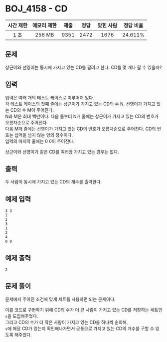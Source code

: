 # BOJ_4158 - CD

| 시간 제한 | 메모리 제한 | 제출 | 정답 | 맞힌 사람 | 정답 비율 |
| :-------: | :---------: | :--: | :--: | :-------: | :-------: |
|   1 초    |   256 MB    | 9351 | 2472 |   1676    |  24.611%  |

## 문제

상근이와 선영이는 동시에 가지고 있는 CD를 팔려고 한다. CD를 몇 개나 팔 수 있을까?

## 입력

입력은 여러 개의 테스트 케이스로 이루어져 있다.  
각 테스트 케이스의 첫째 줄에는 상근이가 가지고 있는 CD의 수 N, 선영이가 가지고 있는 CD의 수 M이 주어진다.  
N과 M은 최대 백만이다. 다음 줄부터 N개 줄에는 상근이가 가지고 있는 CD의 번호가 오름차순으로 주어진다.  
다음 M개 줄에는 선영이가 가지고 있는 CD의 번호가 오름차순으로 주어진다. CD의 번호는 십억을 넘지 않는 양의 정수이다.  
입력의 마지막 줄에는 0 0이 주어진다.

상근이와 선영이가 같은 CD를 여러장 가지고 있는 경우는 없다.

## 출력

두 사람이 동시에 가지고 있는 CD의 개수를 출력한다.

## 예제 입력

```
3 3
1
2
3
1
2
4
0 0
```

## 예제 출력

```
2
```

## 문제 풀이

문제에서 주어진 조건에 맞게 세트를 사용하면 되는 문제이다.

이를 코드로 구현하기 위해 CD의 수가 더 큰 사람이 가지고 있는 CD를 저장하는 세트인 `s`을 도입해주었다.  
그리고 CD의 수가 더 작은 사람이 가지고 있는 CD를 하나씩 순회해,  
`s`에 해당 CD가 있는지 확인해나가면서 공통으로 가지고 있는 CD의 개수를 구할 수 있도록 해주었다.
